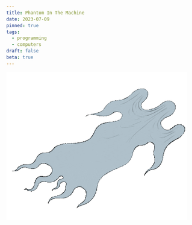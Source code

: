 ```yaml
---
title: Phantom In The Machine
date: 2023-07-09
pinned: true
tags:
  - programming
  - computers
draft: false
beta: true
---
```


<picture>
  <img src="/@/phantom.gif" />
</picture>
